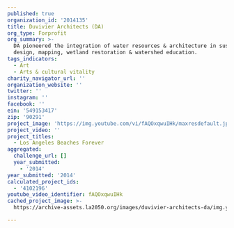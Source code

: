 ```yaml
---
published: true
organization_id: '2014135'
title: Duvivier Architects (DA)
org_type: Forprofit
org_summary: >-
  DA pioneered the integration of water resources & architecture in sustainable
  design, mapping, wetland restoration & watershed education.
tags_indicators:
  - Art
  - Arts & cultural vitality
charity_navigator_url: ''
organization_website: ''
twitter: ''
instagram: ''
facebook: ''
ein: '549153417'
zip: '90291'
project_image: 'https://img.youtube.com/vi/fAQOxqwuIHk/maxresdefault.jpg'
project_video: ''
project_titles:
  - Los Angeles Beaches Forever
aggregated:
  challenge_url: []
  year_submitted:
    - '2014'
year_submitted: '2014'
calculated_project_ids:
  - '4102196'
youtube_video_identifier: fAQOxqwuIHk
cached_project_image: >-
  https://archive-assets.la2050.org/images/duvivier-architects-da/img.youtube.com/vi/fAQOxqwuIHk/maxresdefault.jpg

---
```

